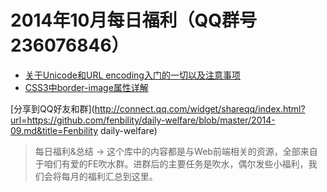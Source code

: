 # 2014年10月每日福利（QQ群号236076846）

- [关于Unicode和URL encoding入门的一切以及注意事项](http://www.cnblogs.com/hh54188/p/3249904.html)
- [CSS3中border-image属性详解](http://beyondweb.cn/article_detail.php?id=63)


[分享到QQ好友和群](http://connect.qq.com/widget/shareqq/index.html?url=https://github.com/fenbility/daily-welfare/blob/master/2014-09.md&title=Fenbility daily-welfare)

> 每日福利&总结 -> 这个库中的内容都是与Web前端相关的资源，全部来自于咱们有爱的FE吹水群。进群后的主要任务是吹水，偶尔发些小福利，我们会将每月的福利汇总到这里。
